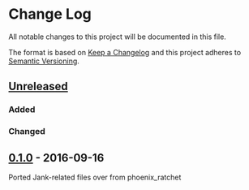 # Change Log
All notable changes to this project will be documented in this file.

The format is based on [Keep a Changelog](http://keepachangelog.com/) 
and this project adheres to [Semantic Versioning](http://semver.org/).

## [Unreleased]

### Added

### Changed

## [0.1.0] - 2016-09-16

Ported Jank-related files over from phoenix_ratchet

[Unreleased]: https://github.com/iamvery/phoenix_jank/compare/v0.1.0...HEAD
[0.1.0]: https://github.com/iamvery/phoenix_jank/compare/8bcb43...v0.1.0
